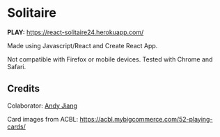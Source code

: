 # Solitaire 

**PLAY:** https://react-solitaire24.herokuapp.com/

Made using Javascript/React and Create React App.

Not compatible with Firefox or mobile devices. Tested with Chrome and Safari.

## Credits

Colaborator: [Andy Jiang](https://github.com/davikrehalt)

Card images from ACBL: https://acbl.mybigcommerce.com/52-playing-cards/
